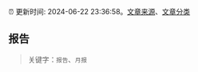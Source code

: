 :alarm_clock: 更新时间: 2024-06-22 23:36:58。[文章来源](/README.md)、[文章分类](/TAGS.md)

## 报告


> 关键字：`报告`、`月报`



